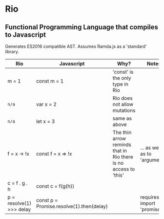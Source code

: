 # Rio
## Functional Programming Language that compiles to Javascript

Generates ES2016 compatible AST.
Assumes Ramda.js as a 'standard' library.

Rio           | Javascript       | Why?                                 | Notes
------------- | ---------------- | -------------------------------------- | ------- 
m = 1         | const m = 1      | 'const' is the only type in Rio        |
`n/a`         | var x = 2        | Rio does not allow mutations           |
`n/a`         | let x = 3        | same as above                          |
f = x -> !x   | const f = x => !x | The thin arrow reminds that in Rio there is no access to 'this' | ... as well as to 'arguments'
c = f . g . h     | const c = f(g(h))  |                                | 
p = resolve(1) >>> delay   | const p = Promise.resolve(1).then(delay)   |   | requires: import 'promise'






